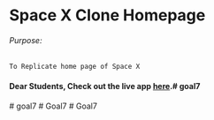 # Space X Clone Homepage

###### Purpose:
    To Replicate home page of Space X

#### Dear Students, Check out the live app [here](http://203.193.173.125/buildriseshine/design/spacex-clone-homepage/).#   g o a l 7  
 #   g o a l 7  
 #   G o a l 7  
 #   G o a l 7  
 